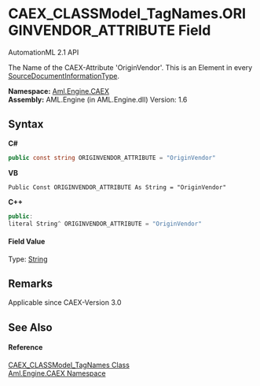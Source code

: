 # CAEX_CLASSModel_TagNames.ORIGINVENDOR_ATTRIBUTE Field
AutomationML 2.1 API 

The Name of the CAEX-Attribute 'OriginVendor'. This is an Element in every <a href="T_Aml_Engine_CAEX_SourceDocumentInformationType">SourceDocumentInformationType</a>.

**Namespace:**&nbsp;<a href="N_Aml_Engine_CAEX">Aml.Engine.CAEX</a><br />**Assembly:**&nbsp;AML.Engine (in AML.Engine.dll) Version: 1.6

## Syntax

**C#**<br />
``` C#
public const string ORIGINVENDOR_ATTRIBUTE = "OriginVendor"
```

**VB**<br />
``` VB
Public Const ORIGINVENDOR_ATTRIBUTE As String = "OriginVendor"
```

**C++**<br />
``` C++
public:
literal String^ ORIGINVENDOR_ATTRIBUTE = "OriginVendor"
```


#### Field Value
Type: <a href="https://docs.microsoft.com/dotnet/api/system.string" target="_parent" rel="noopener noreferrer">String</a>

## Remarks
Applicable since CAEX-Version 3.0

## See Also


#### Reference
<a href="T_Aml_Engine_CAEX_CAEX_CLASSModel_TagNames">CAEX_CLASSModel_TagNames Class</a><br /><a href="N_Aml_Engine_CAEX">Aml.Engine.CAEX Namespace</a><br />